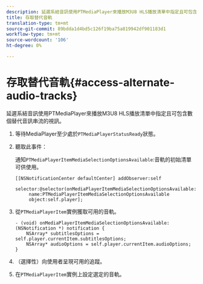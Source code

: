 ```yaml
---
description: 延遲系結音訊使用PTMediaPlayer來播放M3U8 HLS播放清單中指定且可包含數個替代音訊串流的視訊。
title: 存取替代音軌
translation-type: tm+mt
source-git-commit: 89bdda1d4bd5c126f19ba75a819942df901183d1
workflow-type: tm+mt
source-wordcount: '106'
ht-degree: 0%

---
```



# 存取替代音軌{#access-alternate-audio-tracks}

延遲系結音訊使用PTMediaPlayer來播放M3U8 HLS播放清單中指定且可包含數個替代音訊串流的視訊。

1. 等待MediaPlayer至少處於`PTMediaPlayerStatusReady`狀態。
1. 聽取此事件：

   通知`PTMediaPlayerItemMediaSelectionOptionsAvailable`:音軌的初始清單可供使用。

   ```
   [[NSNotificationCenter defaultCenter] addObserver:self 
        selector:@selector(onMediaPlayerItemMediaSelectionOptionsAvailable:) 
        name:PTMediaPlayerItemMediaSelectionOptionsAvailable  
        object:self.player];
   ```

1. 從`PTMediaPlayerItem`實例獲取可用的音軌。

   ```
   - (void) onMediaPlayerItemMediaSelectionOptionsAvailable:(NSNotification *) notification { 
       NSArray* subtitlesOptions = self.player.currentItem.subtitlesOptions; 
       NSArray* audioOptions = self.player.currentItem.audioOptions; 
   }
   ```

1. （選擇性）向使用者呈現可用的追蹤。
1. 在`PTMediaPlayerItem`實例上設定選定的音軌。
